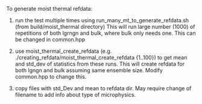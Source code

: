 To generate moist thermal refdata:

1. run the test multiple times using run_many_mt_to_generate_refdata.sh (from build/moist_thermal directory)
   This will run large number (1000) of repetitions of both lgrngn and bulk, where bulk only needs one. This can be changed in common.hpp

2. use moist_thermal_create_refdata (e.g. ./creating_refdata/moist_thermal_create_refdata {1..100}) to get mean and std_dev of statistics from these runs.
   This will create refdata for both lgngn and bulk assuming same ensemble size. Modify common.hpp to change this.

3. copy files with std_Dev and mean to refdata dir. May require change of filename to add info about type of microphysics.
